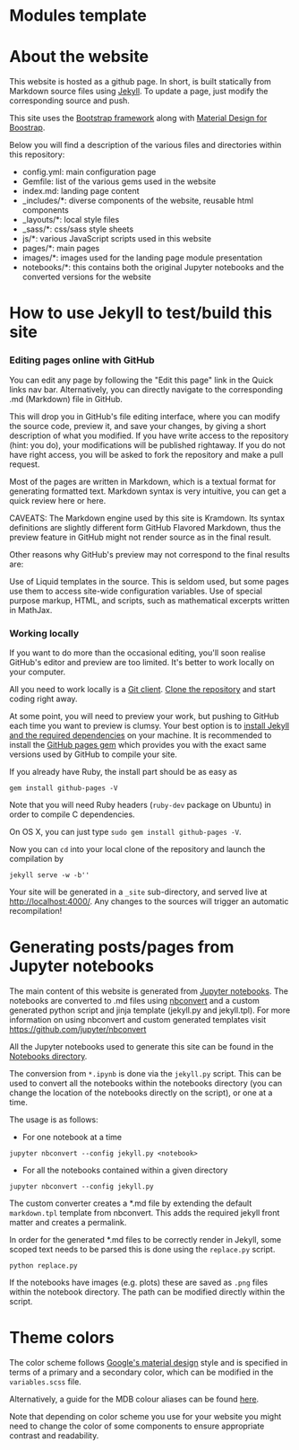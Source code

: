 # Modules template


# About the website
This website is hosted as a github page. In short, is built statically from Markdown source files using [Jekyll](http://jekyllrb.com). To update a page, just modify the corresponding source and push.

This site uses the [Bootstrap framework](http://getbootstrap.com) along with [Material Design for Boostrap](https://mdbootstrap.com/material-design-for-bootstrap/).

Below you will find a description of the various files and directories within this repository:
-  config.yml: main configuration page
- Gemfile: list of the various gems used in the website
- index.md: landing page content
- _includes/*: diverse components of the website, reusable html components
- _layouts/*: local style files
- _sass/*: css/sass style sheets
- js/*: various JavaScript scripts used in this website
- pages/*: main pages
- images/*: images used for the landing page module presentation
- notebooks/*: this contains both the original Jupyter notebooks and the converted versions for the website

# How to use Jekyll to test/build this site

### Editing pages online with GitHub

You can edit any page by following the "Edit this page" link in the Quick links nav bar. Alternatively, you can directly navigate to the corresponding .md (Markdown) file in GitHub.

This will drop you in GitHub's file editing interface, where you can modify the source code, preview it, and save your changes, by giving a short description of what you modified. If you have write access to the repository (hint: you do), your modifications will be published rightaway. If you do not have right access, you will be asked to fork the repository and make a pull request.

Most of the pages are written in Markdown, which is a textual format for generating formatted text. Markdown syntax is very intuitive, you can get a quick review here or here.

CAVEATS: The Markdown engine used by this site is Kramdown. Its syntax definitions are slightly different form GitHub Flavored Markdown, thus the preview feature in GitHub might not render source as in the final result.

Other reasons why GitHub's preview may not correspond to the final results are:

Use of Liquid templates in the source. This is seldom used, but some pages use them to access site-wide configuration variables.
Use of special purpose markup, HTML, and scripts, such as mathematical excerpts written in MathJax.


### Working locally

If you want to do more than the occasional editing, you'll soon
realise GitHub's editor and preview are too limited. It's better to
work locally on your computer.

All you need to work locally is a [Git client](http://git-scm.com/).
[Clone the repository](https://help.github.com/articles/fork-a-repo/#step-2-create-a-local-clone-of-your-fork)
and start coding right away.

At some point, you will need to preview your work, but pushing to
GitHub each time you want to preview is clumsy. Your best option is to
[install Jekyll and the required dependencies](https://help.github.com/articles/using-jekyll-with-pages/#installing-jekyll)
on your machine. It is recommended to install the
[GitHub pages gem](https://github.com/github/pages-gem) which provides
you with the exact same versions used by GitHub to compile your site.

If you already have Ruby, the install part should be as easy as

~~~
gem install github-pages -V
~~~

Note that you will need Ruby headers (`ruby-dev` package on Ubuntu) in
order to compile C dependencies.

On OS X, you can just type `sudo gem install github-pages -V`.

Now you can `cd` into your local clone of the repository and launch
the compilation by

~~~
jekyll serve -w -b''
~~~

Your site will be generated in a `_site` sub-directory, and served
live at <http://localhost:4000/>. Any changes to the sources will
trigger an automatic recompilation!

# Generating posts/pages from Jupyter notebooks

The main content of this website is generated from [Jupyter notebooks](http://jupyter.org).  The notebooks are converted to .md files using [nbconvert](https://github.com/jupyter/nbconvert) and a custom generated python script and jinja template (jekyll.py and jekyll.tpl).  For more information on using nbconvert and custom generated templates visit https://github.com/jupyter/nbconvert

All the Jupyter notebooks used to generate this site can be found in the [Notebooks directory](https://github.com/trallard/BAD_days/tree/gh-pages/notebooks).

The conversion from `*.ipynb` is done via the `jekyll.py` script. This can be used to convert all the notebooks within the notebooks directory (you can change the location of the notebooks directly on the script), or one at a time.

The usage is as follows:

* For one notebook at a time

~~~
jupyter nbconvert --config jekyll.py <notebook>
~~~

* For all the notebooks contained within a given directory

~~~
jupyter nbconvert --config jekyll.py
~~~

The custom converter creates a *.md file by extending the default `markdown.tpl` template from nbconvert. This adds the required jekyll front matter and creates a permalink.

In order for the generated *.md files to be correctly render in Jekyll, some scoped text needs to be parsed this is done using the `replace.py` script.

~~~
python replace.py
~~~

If the notebooks have images (e.g. plots) these are saved as `.png` files within the notebook directory. The path can be modified directly within the script.


# Theme colors
The color scheme follows [Google's material design](https://material.io/guidelines/style/color.html#color-color-palette) style and is specified in terms of a primary and a secondary color, which can be modified in the `variables.scss` file.

 Alternatively, a guide for the MDB colour aliases can be found [here](https://mdbootstrap.com/css/colors/).

 Note that depending on color scheme you use for your website you might need to change the color of some components to ensure appropriate contrast and readability. 
